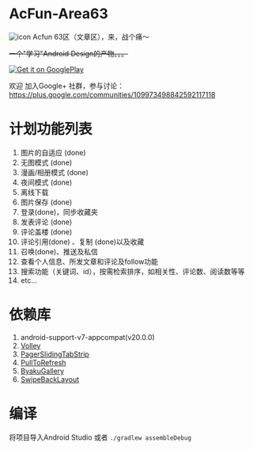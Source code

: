 AcFun-Area63
============
![icon](https://raw.github.com/yrom/AcFun-Area63/master/app/res/mipmap-xxhdpi/ic_launcher.png)
Acfun 63区（文章区），来，战个痛～

<del>一个"学习"Android Design的产物。。。</del>

[![Get it on GooglePlay](http://www.android.com/images/brand/get_it_on_play_logo_large.png)](https://play.google.com/store/apps/details?id=tv.acfun.a63)

欢迎 加入Google+ 社群，参与讨论：<https://plus.google.com/communities/109973498842592117118>

计划功能列表
============
1. 图片的自适应  (done)
2. 无图模式  (done)
3. 漫画/相册模式 (done)
4. 夜间模式  (done) 
5. 离线下载  
6. 图片保存  (done) 
7. 登录(done)，同步收藏夹  
8. 发表评论  (done) 
9. 评论盖楼 (done) 
10. 评论引用(done) 、复制 (done)以及收藏  
11. 召唤(done)、推送及私信  
12. 查看个人信息、所发文章和评论及follow功能  
13. 搜索功能（关键词、id），按需检索排序，如相关性、评论数、阅读数等等
14. etc... 

依赖库
===========
1. android-support-v7-appcompat(v20.0.0)
2. [Volley][2]
3. [PagerSlidingTabStrip][3]
4. [PullToRefresh][4]
5. [ByakuGallery][5]
6. [SwipeBackLayout][6]

编译
===========

将项目导入Android Studio 或者 `./gradlew assembleDebug`


[2]: https://android.googlesource.com/platform/frameworks/volley
[3]: https://github.com/astuetz/PagerSlidingTabStrip
[4]: https://github.com/chrisbanes/Android-PullToRefresh
[5]: https://github.com/diegocarloslima/ByakuGallery
[6]: https://github.com/Issacw0ng/SwipeBackLayout
